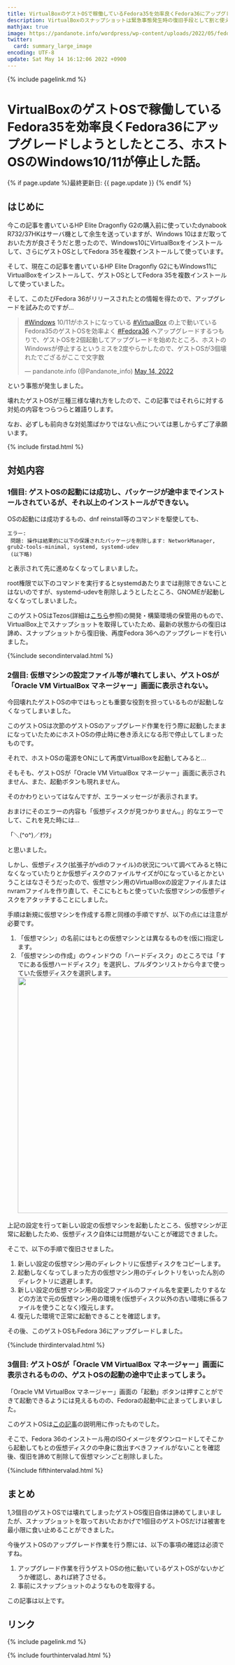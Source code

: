 ```yaml
---
title: VirtualBoxのゲストOSで稼働しているFedora35を効率良くFedora36にアップグレードしようとしたところ、ホストOSのWindows10/11が停止した話。 - panda大学習帳外伝
description: VirtualBoxのスナップショットは緊急事態発生時の復旧手段として割と使えるかもしれないというお話です。
mathjax: true
image: https://pandanote.info/wordpress/wp-content/uploads/2022/05/fedora36_upgrade_scene5.png
twitter: 
  card: summary_large_image
encoding: UTF-8
update: Sat May 14 16:12:06 2022 +0900
---
```

{% include pagelink.md %}
# VirtualBoxのゲストOSで稼働しているFedora35を効率良くFedora36にアップグレードしようとしたところ、ホストOSのWindows10/11が停止した話。
{% if page.update %}最終更新日: {{ page.update }} {% endif %}
## はじめに
今この記事を書いているHP Elite Dragonfly G2の購入前に使っていたdynabook R732/37HKはサーバ機として余生を送っていますが、Windows 10はまだ取っておいた方が良さそうだと思ったので、Windows10にVirtualBoxをインストールして、さらにゲストOSとしてFedora 35を複数インストールして使っています。

そして、現在この記事を書いているHP Elite Dragonfly G2にもWindows11にVirtualBoxをインストールして、ゲストOSとしてFedora 35を複数インストールして使っていました。

そして、このたびFedora 36がリリースされたとの情報を得たので、アップグレードを試みたのですが…

<blockquote class="twitter-tweet"><p lang="ja" dir="ltr"><a href="https://twitter.com/hashtag/Windows?src=hash&amp;ref_src=twsrc%5Etfw">#Windows</a> 10/11がホストになっている <a href="https://twitter.com/hashtag/VirtualBox?src=hash&amp;ref_src=twsrc%5Etfw">#VirtualBox</a> の上で動いているFedora35のゲストOSを効率よく <a href="https://twitter.com/hashtag/Fedora36?src=hash&amp;ref_src=twsrc%5Etfw">#Fedora36</a> へアップグレードするつもりで、ゲストOSを2個起動してアップグレードを始めたところ、ホストのWindowsが停止するというミスを2度やらかしたので、ゲストOSが3個壊れたでござるがここで文字数</p>&mdash; pandanote.info (@Pandanote_info) <a href="https://twitter.com/Pandanote_info/status/1525295580733247488?ref_src=twsrc%5Etfw">May 14, 2022</a></blockquote> <script async src="https://platform.twitter.com/widgets.js" charset="utf-8"></script>

という事態が発生しました。

壊れたゲストOSが三種三様な壊れ方をしたので、この記事ではそれらに対する対処の内容をつらつらと雑語りします。

なお、必ずしも前向きな対処策ばかりではない点については悪しからずご了承願います。

{% include firstad.html %}

## 対処内容
### 1個目: ゲストOSの起動には成功し、パッケージが途中までインストールされているが、それ以上のインストールができない。

OSの起動には成功するもの、dnf reinstall等のコマンドを駆使しても、

```
エラー:
 問題: 操作は結果的に以下の保護されたパッケージを削除します: NetworkManager, grub2-tools-minimal, systemd, systemd-udev
 (以下略)
```

と表示されて先に進めなくなってしまいました。

root権限で以下のコマンドを実行するとsystemdあたりまでは削除できないことはないのですが、systemd-udevを削除しようとしたところ、GNOMEが起動しなくなってしまいました。

このゲストOSはTezos(詳細は[こちら](https://pandanote.info/?p=7281)参照)の開発・構築環境の保管用のもので、VirtualBox上でスナップショットを取得していたため、最新の状態からの復旧は諦め、スナップショットから復旧後、再度Fedora 36へのアップグレードを行いました。

{%include secondintervalad.html %}

### 2個目: 仮想マシンの設定ファイル等が壊れてしまい、ゲストOSが「Oracle VM VirtualBox マネージャー」画面に表示されない。
今回壊れたゲストOSの中ではもっとも重要な役割を担っているものが起動しなくなってしまいました。

このゲストOSは次節のゲストOSのアップグレード作業を行う際に起動したままになっていたためにホストOSの停止時に巻き添えになる形で停止してしまったものです。

それで、ホストOSの電源をONにして再度VirtualBoxを起動してみると…

そもそも、ゲストOSが「Oracle VM VirtualBox マネージャー」画面に表示されません、また、起動ボタンも現れません。

そのかわりといってはなんですが、エラーメッセージが表示されます。

おまけにそのエラーの内容も「仮想ディスクが見つかりません。」的なエラーでして、これを見た時には…

「＼(^o^)／ｵﾜﾀ」

と思いました。

しかし、仮想ディスク(拡張子がvdiのファイル)の状況について調べてみると特になくなっていたりとか仮想ディスクのファイルサイズが0になっているとかということはなさそうだったので、仮想マシン用のVirtualBoxの設定ファイルまたはnvramファイルを作り直して、そこにもともと使っていた仮想マシンの仮想ディスクをアタッチすることにしました。

手順は新規に仮想マシンを作成する際と同様の手順ですが、以下の点には注意が必要です。

1. 「仮想マシン」の名前にはもとの仮想マシンとは異なるものを(仮に)指定します。
1. 「仮想マシンの作成」のウィンドウの「ハードディスク」のところでは「すでにある仮想ハードディスク」を選択し、プルダウンリストから今まで使っていた仮想ディスクを選択します。
<a href="https://pandanote.info/wordpress/wp-content/uploads/2022/05/fedora36_upgrade_scene5.png"><img width="540" src="https://pandanote.info/wordpress/wp-content/uploads/2022/05/fedora36_upgrade_scene5.png"/></a>

上記の設定を行って新しい設定の仮想マシンを起動したところ、仮想マシンが正常に起動したため、仮想ディスク自体には問題がないことが確認できました。

そこで、以下の手順で復旧させました。

1. 新しい設定の仮想マシン用のディレクトリに仮想ディスクをコピーします。
1. 起動しなくなってしまった方の仮想マシン用のディレクトリをいったん別のディレクトリに退避します。
1. 新しい設定の仮想マシン用の設定ファイルのファイル名を変更したりするなどの方法で元の仮想マシン用の環境を(仮想ディスク以外の古い環境に係るファイルを使うことなく)復元します。
1. 復元した環境で正常に起動できることを確認します。 

その後、このゲストOSもFedora 36にアップグレードしました。

{%include thirdintervalad.html %}

### 3個目: ゲストOSが「Oracle VM VirtualBox マネージャー」画面に表示されるものの、ゲストOSの起動の途中で止まってしまう。

「Oracle VM VirtualBox マネージャー」画面の「起動」ボタンは押すことができて起動できるようには見えるものの、Fedoraの起動中に止まってしまいました。

このゲストOSは[この記事](https://pandanote.info/?p=8608)の説明用に作ったものでした。

そこで、Fedora 36のインストール用のISOイメージをダウンロードしてそこから起動してもとの仮想ディスクの中身に救出すべきファイルがないことを確認後、復旧を諦めて削除して仮想マシンごと削除しました。

{%include fifthintervalad.html %}

## まとめ
1,3個目のゲストOSでは壊れてしまったゲストOS復旧自体は諦めてしまいましたが、スナップショットを取っておいたおかげで1個目のゲストOSだけは被害を最小限に食い止めることができました。

今後ゲストOSのアップグレード作業を行う際には、以下の事項の確認は必須ですね。

1. アップグレード作業を行うゲストOSの他に動いているゲストOSがないかどうか確認し、あれば終了させる。
1. 事前にスナップショットのようなものを取得する。

この記事は以上です。
## リンク
{% include pagelink.md %}

{% include fourthintervalad.html %}
